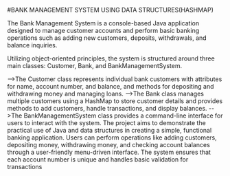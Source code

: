 #BANK MANAGEMENT SYSTEM USING DATA STRUCTURES(HASHMAP)

The Bank Management System is a console-based Java application designed to manage customer accounts and perform basic banking operations such as adding new customers, deposits, withdrawals, and balance inquiries. 

Utilizing object-oriented principles, the system is structured around three main classes: Customer, Bank, and BankManagementSystem.

-->The Customer class represents individual bank customers with attributes for name, account number, and balance, and methods 
for depositing and withdrawing money and managing loans. 
-->The Bank class manages multiple customers using a HashMap to store customer details and provides methods to add customers,
handle transactions, and display balances. 
-->The BankManagementSystem class provides a command-line interface for users to interact with the system.
 The project aims to demonstrate the practical use of Java and data structures in creating a simple, functional banking application. 
 Users can perform operations like adding customers, depositing money, withdrawing money, and checking account balances through a user-friendly menu-driven interface. 
 The system ensures that each account number is unique and handles basic validation for transactions


